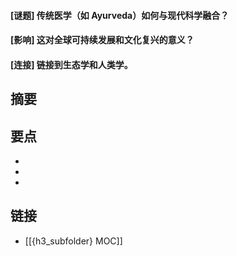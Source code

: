 #### [谜题] 传统医学（如 Ayurveda）如何与现代科学融合？


#### [影响] 这对全球可持续发展和文化复兴的意义？


#### [连接] 链接到生态学和人类学。


## 摘要


## 要点

- 
- 
- 

## 链接

- [[{h3_subfolder} MOC]]
